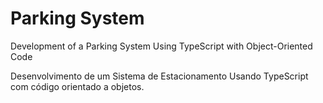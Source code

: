 # Parking System

Development of a Parking System Using TypeScript with Object-Oriented Code

Desenvolvimento de um Sistema de Estacionamento Usando TypeScript com código orientado a objetos.

